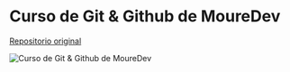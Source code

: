 # Curso de Git & Github de MoureDev

[Repositorio original](https://github.com/mouredev/hello-git)

![Curso de Git & Github de MoureDev](https://github.com/mouredev/hello-git/blob/main/Images/header.jpg)
